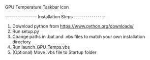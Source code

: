 GPU Temperature Taskbar Icon

---------------- Installation Steps ----------------
1. Download python from https://www.python.org/downloads/
2. Run setup.py
3. Change paths in .bat and .vbs files to match your own installation directory
4. Run launch_GPU_Temps.vbs
5. (Optional) Move .vbs file to Startup folder
